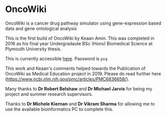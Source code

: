 # OncoWiki

OncoWiki is a cancer drug pathway simulator using gene-expression based data and gene ontological analysis

This is the first build of OncoWiki by Keaan Amin. This was completed in 2016 as his final year Undergradaute BSc (Hons) Biomedical Science at Plymouth University thesis.

This is currently accessible [here](http://www.keaan.co.uk/oncowiki/).
Password is `psq`

This work and Keaan's comments helped towards the Publication of OncoWiki as Medical Education project in 2019. Please do read further here (https://www.ncbi.nlm.nih.gov/pmc/articles/PMC6836658/).

Many thanks to **Dr Robert Belshaw** and **Dr Michael Jarvis** for being my project and summer research supervisors.

Thanks to **Dr Michele Kiernan** and **Dr Vikram Sharma** for allowing me to use the available bioinformatics PC to complete this.


